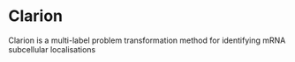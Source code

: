 # Clarion
Clarion is a multi-label problem transformation method for identifying mRNA subcellular localisations
